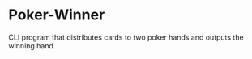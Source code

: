 # Poker-Winner
CLI program that distributes cards to two poker hands and outputs the winning hand. 
